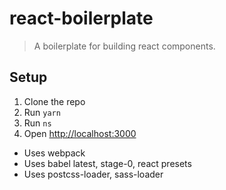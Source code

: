 # react-boilerplate

> A boilerplate for building react components.

## Setup

1. Clone the repo
2. Run `yarn`
3. Run `ns`
4. Open [http://localhost:3000](http://localhost:3000)

- Uses webpack
- Uses babel latest, stage-0, react presets
- Uses postcss-loader, sass-loader
